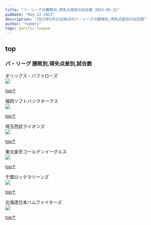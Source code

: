 ```yaml
---
title: "パ・リーグの勝敗別,得失点差別の試合数 2023-05-21"
pubDate: "May 22 2023"
description: "2023年5月21日時点のパ・リーグの勝敗別,得失点差別の試合数"
author: "hokmts"
tags: pacific-league
---
```


## top

### パ・リーグ 勝敗別,得失点差別,試合数

オリックス・バファローズ
<img src="/2023score010521_files/figure-markdown_strict/2023_Team_Stats1-1.png" style="display: block; margin: auto;" />

[top↑](#top)

福岡ソフトバンクホークス
<img src="/2023score010521_files/figure-markdown_strict/2023_Team_Stats2-1.png" style="display: block; margin: auto;" />

[top↑](#top)

埼玉西武ライオンズ
<img src="/2023score010521_files/figure-markdown_strict/2023_Team_Stats3-1.png" style="display: block; margin: auto;" />

[top↑](#top)

東北楽天ゴールデンイーグルス
<img src="/2023score010521_files/figure-markdown_strict/2023_Team_Stats4-1.png" style="display: block; margin: auto;" />

[top↑](#top)

千葉ロッテマリーンズ
<img src="2023score010521_files/figure-markdown_strict/2023_Team_Stats5-1.png" style="display: block; margin: auto;" />

[top↑](#top)

北海道日本ハムファイターズ
<img src="/2023score010521_files/figure-markdown_strict/2023_Team_Stats6-1.png" style="display: block; margin: auto;" />

[top↑](#top)
